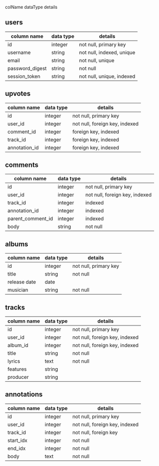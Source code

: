  colName            dataType        details

## users
column name    | data type  | details
---------------|------------|-------------------------
id             |integer     |not null, primary key
username       |string      |not null, indexed, unique
email          |string      |not null, unique
password_digest|string      |not null
session_token  |string      |not null, unique, indexed

## upvotes
column name    | data type  | details
---------------|------------|-------------------------
id             |integer     |not null, primary key
user_id        |integer     |not null, foreign key, indexed
comment_id     |integer     |foreign key, indexed
track_id       |integer     |foreign key, indexed
annotation_id  |integer     |foreign key, indexed

## comments
column name    | data type  | details
---------------|------------|-------------------------
id             |integer     |not null, primary key
user_id        |integer     |not null, foreign key, indexed
track_id       |integer     |indexed
annotation_id  |integer     |indexed
parent_comment_id|integer   |indexed
body           |string      |not null

## albums
column name    | data type  | details
---------------|------------|-------------------------
id             |integer     |not null, primary key
title          |string      |not null
release date   |date        |
musician       |string      |not null

## tracks
column name    | data type  | details
---------------|------------|-------------------------
id             |integer     |not null, primary key
user_id        |integer     |not null, foreign key, indexed
album_id       |integer     |not null, foreign key, indexed
title          |string      |not null
lyrics         |text        |not null
features       |string      |
producer       |string      |

## annotations
column name    | data type  |  details
---------------|------------|-------------------------
id             |integer     |not null, primary key
user_id        |integer     |not null, foreign key, indexed
track_id       |integer     |not null, foreign key
start_idx      |integer     |not null
end_idx        |integer     |not null
body           |text        |not null
